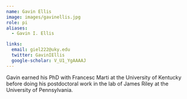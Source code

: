 ```yaml
---
name: Gavin Ellis
image: images/gavinellis.jpg
role: pi
aliases:
  - Gavin I. Ellis

links:
  email: giel222@uky.edu
  twitter: GavinIEllis
  google-scholar: V_U1_YgAAAAJ
---
```


Gavin earned his PhD with Francesc Marti at the University of Kentucky before doing his postdoctoral work in the lab of James Riley at the University of Pennsylvania.
